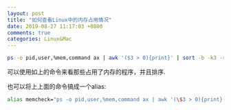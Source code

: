 ```yaml
---
layout: post
title: "如何查看Linux中的内存占用情况"
date: 2019-08-27 11:17:03 +0800
comments: true
categories: Linux&Mac
---
```


```bash
ps -o pid,user,%mem,command ax | awk '($3 > 0){print}' | sort -b -k3 -r
```

可以使用如上的命令来看那些占用了内存的程序，并且排序.

也可以将上上面的命令搞成一个alias:

```bash
alias memcheck="ps -o pid,user,%mem,command ax | awk '(\$3 > 0){print}' | sort -b -k3 -r"
```


